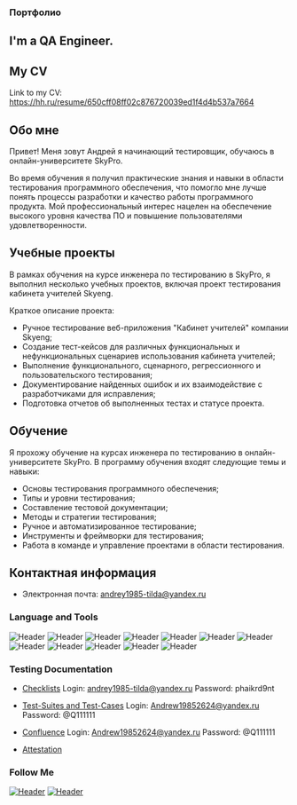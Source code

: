 ### Портфолио
## I'm a QA Engineer. 
## My CV
Link to my CV: https://hh.ru/resume/650cff08ff02c876720039ed1f4d4b537a7664
## Обо мне

Привет! Меня зовут Андрей я начинающий тестировщик, обучаюсь в онлайн-университете SkyPro. 

Во время обучения я получил практические знания и навыки в области тестирования программного обеспечения, что помогло мне лучше понять процессы разработки и качество работы программного продукта. Мой профессиональный интерес нацелен на обеспечение высокого уровня качества ПО и повышение пользователями удовлетворенности.

## Учебные проекты

В рамках обучения на курсе инженера по тестированию в SkyPro, я выполнил несколько учебных проектов, включая проект тестирования кабинета учителей Skyeng. 

Краткое описание проекта:
- Ручное тестирование веб-приложения "Кабинет учителей" компании Skyeng;
- Создание тест-кейсов для различных функциональных и нефункциональных сценариев использования кабинета учителей;
- Выполнение функционального, сценарного, регрессионного и пользовательского тестирования;
- Документирование найденных ошибок и их взаимодействие с разработчиками для исправления;
- Подготовка отчетов об выполненных тестах и статусе проекта.

## Обучение

Я прохожу обучение на курсах инженера по тестированию в онлайн-университете SkyPro. В программу обучения входят следующие темы и навыки:

- Основы тестирования программного обеспечения;
- Типы и уровни тестирования;
- Составление тестовой документации;
- Методы и стратегии тестирования;
- Ручное и автоматизированное тестирование;
- Инструменты и фреймворки для тестирования;
- Работа в команде и управление проектами в области тестирования.

## Контактная информация

- Электронная почта: andrey1985-tilda@yandex.ru





### Language and Tools
![Header](https://img.shields.io/badge/Jira-090909?style=for-the-badge&logo=jira&logoColor=136be1)
![Header](https://img.shields.io/badge/Postman-090909?style=for-the-badge&logo=postman&logoColor=f76935)
![Header](https://img.shields.io/badge/Swagger-090909?style=for-the-badge&logo=swagger&logoColor=7ede2b)
![Header](https://img.shields.io/badge/Tilda-090909?style=for-the-badge&logo=tilda&logoColor=7d5fa6)
![Header](https://img.shields.io/badge/Mockun-090909?style=for-the-badge&logo=mockun&logoColor=f7f7f7)
![Header](https://img.shields.io/badge/PostgreSQL-090909?style=for-the-badge&logo=postgresql&logoColor=00618a)
![Header](https://img.shields.io/badge/Confluence-090909?style=for-the-badge&logo=mongodb&logoColor=4aa73c)
![Header](https://img.shields.io/badge/DevTools-090909?style=for-the-badge&logo=googlechrome&logoColor=2674f2)
![Header](https://img.shields.io/badge/AndroidStudio-090909?style=for-the-badge&logo=androidstudio&logoColor=3ad07d)
![Header](https://img.shields.io/badge/TestRail-090909?style=for-the-badge&logo=&logoColor=71b556)
![Header](https://img.shields.io/badge/Fiddler-090909?style=for-the-badge&logo=fiddler&logoColor=8cc4d7)
![Header](https://img.shields.io/badge/CharlesProxy-090909?style=for-the-badge&logo=charlesproxy&logoColor=8cc4d7)

### Testing Documentation

- [Checklists](https://chlist.sitechco.ru/project) Login: andrey1985-tilda@yandex.ru Password: phaikrd9nt
- [Test-Suites and Test-Cases](https://app.qase.io/projects) Login: Andrew19852624@yandex.ru Password: @Q111111
- [Confluence](https://qa-bug-report2624.atlassian.net/l/cp/jqSnzY3f) Login: Andrew19852624@yandex.ru Password: @Q111111

- [Attestation](https://docs.google.com/document/d/1Wg_zhtq1xUICePdZIovWTSJAKIF8OHSfgLQxXtS9904/edit?usp=sharing)


### Follow Me
[![Header](https://img.shields.io/badge/TenChat-090909?style=for-the-badge&logo=tenchat&logoColor=9939a3)](https://tenchat.ru/2269356?utm_source=9c64be0d-fdbd-4a9d-a18a-6c37fbbbc31f)
[![Header](https://img.shields.io/badge/Telegram-090909?style=for-the-badge&logo=telegram&logoColor=31a5db)](https://t.me/Andrew_20232023)
